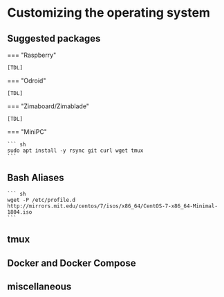 # Customizing the operating system

## Suggested packages

=== "Raspberry"

    [TDL]

=== "Odroid"

    [TDL]

=== "Zimaboard/Zimablade"

    [TDL]

=== "MiniPC"

    ``` sh
    sudo apt install -y rsync git curl wget tmux
    ```

## Bash Aliases

    ``` sh
    wget -P /etc/profile.d http://mirrors.mit.edu/centos/7/isos/x86_64/CentOS-7-x86_64-Minimal-1804.iso
    ```

## tmux

## Docker and Docker Compose

## miscellaneous
